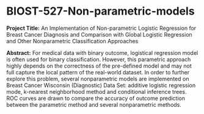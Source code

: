 # BIOST-527-Non-parametric-models

**Project Title:**
An Implementation of Non-parametric Logistic Regression for Breast Cancer Diagnosis and Comparison with Global Logistic Regression and Other Nonparametric Classification Approaches

**Abstract:**
For medical data with binary outcome, logistical regression model is often used for binary classification. However, this parametric approach highly depends on the correctness of the pre-defined model and may not full capture the local pattern of the real-world dataset. In order to further explore this problem, several nonparametric models are implemented on Breast Cancer Wisconsin (Diagnostic) Data Set: additive logistic regression mode, k-nearest neighborhood method and conditional inference trees. ROC curves are drawn to compare the accuracy of outcome prediction between the parametric method and several nonparametric methods.




